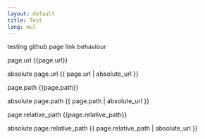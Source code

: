 ```yaml
---
layout: default
title: Test
lang: mul
---
```


testing github page link behaviour

page.url
{{page.url}}

absolute page.url
{{ page.url | absolute_url }}

page.path
{{page.path}}

absolute page.path
{{ page.path | absolute_url }}

page.relative_path
{{page.relative_path}}

absolute page.relative_path
{{ page.relative_path | absolute_url }}



